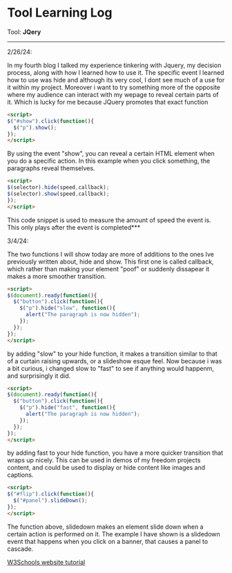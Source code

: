 # Tool Learning Log

Tool: **JQery**

---

2/26/24:

In my fourth blog I talked my experience tinkering with Jquery, my decision process, along with how I learned how to use it. The specific event I learned how to use was hide and although its very cool, I dont see much of a use for it within my project. Moreover i want to try something more of the opposite where my audience can interact with my wepage to reveal certain parts of it. Which is lucky for me because JQuery promotes that exact function 

```html
<script>
$("#show").click(function(){
  $("p").show();
});
</script>
```

By using the event "show", you can reveal a certain HTML element when you do a specific action. In this example when you click something, the paragraphs reveal themselves. 


```html
<script>
$(selector).hide(speed,callback);
$(selector).show(speed,callback);
});
</script>
```

This code snippet is used to measure the amount of speed the event is. This only plays after the event is completed***

3/4/24:

The two functions I will show today are more of additions to the ones Ive previously written about, hide and show. This first one is called callback, which rather than making your element "poof" or suddenly dissapear it makes a more smoother transition. 

```html
<script>
$(document).ready(function(){
  $("button").click(function(){
    $("p").hide("slow", function(){
      alert("The paragraph is now hidden");
    });
  });
});
</script>
```
by adding "slow" to your hide function, it makes a transition similar to that of a curtain raising upwards, or a slideshow esque feel. Now because i was a bit curious, i changed slow to "fast" to see if anything would happenm, and surprisingly it did. 

```html
<script>
$(document).ready(function(){
  $("button").click(function(){
    $("p").hide("fast", function(){
      alert("The paragraph is now hidden");
    });
  });
});
</script>
```

by adding fast to your hide function, you have a more quicker transition that wraps up nicely. This can be used in demos of my freedom projects content, and could be used to display or hide content like images and captions. 

```html
<script>
$("#flip").click(function(){
  $("#panel").slideDown();
});
</script> 
```
The function above, slidedown makes an element slide down when a certain action is performed on it. The example I have shown is a slidedown event that happens when you click on a banner, that causes a panel to cascade. 

[W3Schools website tutorial](https://www.w3schools.com/jquery/jquery_hide_show.asp)   

<!-- 
* Links you used today (websites, videos, etc)
* Things you tried, progress you made, etc
* Challenges, a-ha moments, etc
* Questions you still have
* What you're going to try next
-->
